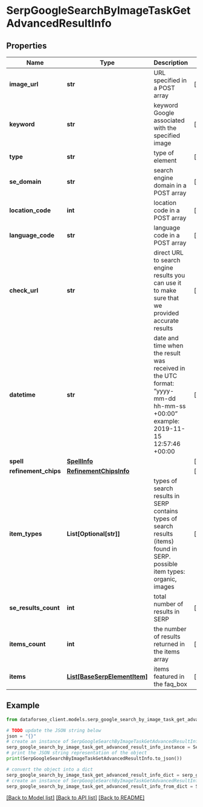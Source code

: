 # SerpGoogleSearchByImageTaskGetAdvancedResultInfo


## Properties

Name | Type | Description | Notes
------------ | ------------- | ------------- | -------------
**image_url** | **str** | URL specified in a POST array | [optional] 
**keyword** | **str** | keyword Google associated with the specified image | [optional] 
**type** | **str** | type of element | [optional] 
**se_domain** | **str** | search engine domain in a POST array | [optional] 
**location_code** | **int** | location code in a POST array | [optional] 
**language_code** | **str** | language code in a POST array | [optional] 
**check_url** | **str** | direct URL to search engine results you can use it to make sure that we provided accurate results | [optional] 
**datetime** | **str** | date and time when the result was received in the UTC format: “yyyy-mm-dd hh-mm-ss +00:00” example: 2019-11-15 12:57:46 +00:00 | [optional] 
**spell** | [**SpellInfo**](SpellInfo.md) |  | [optional] 
**refinement_chips** | [**RefinementChipsInfo**](RefinementChipsInfo.md) |  | [optional] 
**item_types** | **List[Optional[str]]** | types of search results in SERP contains types of search results (items) found in SERP. possible item types: organic, images | [optional] 
**se_results_count** | **int** | total number of results in SERP | [optional] 
**items_count** | **int** | the number of results returned in the items array | [optional] 
**items** | [**List[BaseSerpElementItem]**](BaseSerpElementItem.md) | items featured in the faq_box | [optional] 

## Example

```python
from dataforseo_client.models.serp_google_search_by_image_task_get_advanced_result_info import SerpGoogleSearchByImageTaskGetAdvancedResultInfo

# TODO update the JSON string below
json = "{}"
# create an instance of SerpGoogleSearchByImageTaskGetAdvancedResultInfo from a JSON string
serp_google_search_by_image_task_get_advanced_result_info_instance = SerpGoogleSearchByImageTaskGetAdvancedResultInfo.from_json(json)
# print the JSON string representation of the object
print(SerpGoogleSearchByImageTaskGetAdvancedResultInfo.to_json())

# convert the object into a dict
serp_google_search_by_image_task_get_advanced_result_info_dict = serp_google_search_by_image_task_get_advanced_result_info_instance.to_dict()
# create an instance of SerpGoogleSearchByImageTaskGetAdvancedResultInfo from a dict
serp_google_search_by_image_task_get_advanced_result_info_from_dict = SerpGoogleSearchByImageTaskGetAdvancedResultInfo.from_dict(serp_google_search_by_image_task_get_advanced_result_info_dict)
```
[[Back to Model list]](../README.md#documentation-for-models) [[Back to API list]](../README.md#documentation-for-api-endpoints) [[Back to README]](../README.md)


